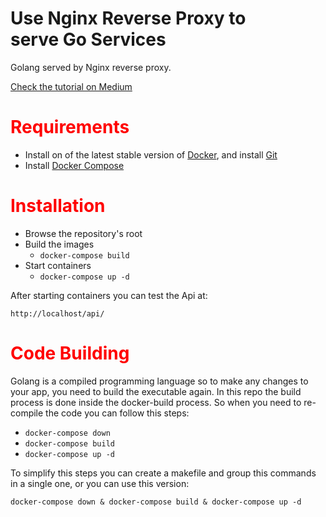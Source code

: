 # Use Nginx Reverse Proxy to serve Go Services
Golang served by Nginx reverse proxy.


[Check the tutorial on Medium](https://medium.com/@alessandromarinoac/docker-nginx-golang-reverse-proxy-d8244778bd43 "Tutorial on Medium")

#  <font color='red'>Requirements</font>
* Install on of the latest stable version of [Docker](https://docs.docker.com/install/linux/docker-ce/ubuntu/#install-docker-ce-1), and install [Git](https://git-scm.com/book/en/v2/Getting-Started-Installing-Git)
* Install [Docker Compose](https://docs.docker.com/compose/install/#install-compose)

#  <font color='red'>Installation</font>
* Browse the repository's root
* Build the images 
    - `docker-compose build`
* Start containers 
    - `docker-compose up -d`

After starting containers you can test the Api at:
```url
http://localhost/api/
```

#  <font color='red'>Code Building</font>
Golang is a compiled programming language so to make any changes to your app, you need to build the executable again.
In this repo the build process is done inside the docker-build process.
So when you need to re-compile the code you can follow this steps:

- `docker-compose down`
- `docker-compose build`
- `docker-compose up -d`

To simplify this steps you can create a makefile and group this commands in a single one, or you can use this version: 
```shell
docker-compose down & docker-compose build & docker-compose up -d
```